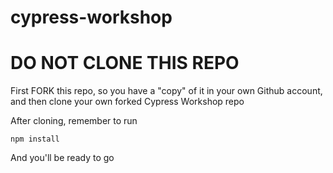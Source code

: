# cypress-workshop

# DO NOT CLONE THIS REPO

First FORK this repo, so you have a "copy" of it in your own Github account, and then clone your own forked Cypress Workshop repo

After cloning, remember to run 

```
npm install
```
And you'll be ready to go

